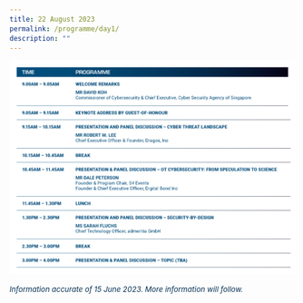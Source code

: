```yaml
---
title: 22 August 2023
permalink: /programme/day1/
description: ""
---
```

![](/images/2023%20PROGRAMME/230615_csa%20otcep%202023_programme%20table_day%2001.jpg)

<font size="2"><font color="#073255"> *Information accurate of 15 June 2023. More information will follow.*</font></font>